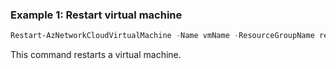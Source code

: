 ### Example 1: Restart virtual machine
```powershell
Restart-AzNetworkCloudVirtualMachine -Name vmName -ResourceGroupName resourceGroup -SubscriptionId subscriptionId
```

This command restarts a virtual machine.
